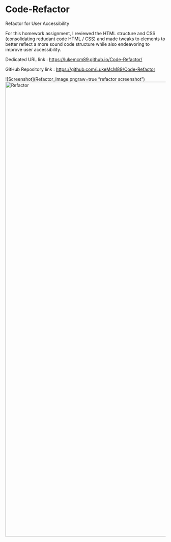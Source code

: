 # Code-Refactor
Refactor for User Accessibility

For this homework assignment, I reviewed the HTML structure and CSS (consolidating redudant code HTML / CSS) and made tweaks to elements to better reflect a more sound code structure while also endeavoring to improve user accessibility. 


Dedicated URL link : https://lukemcm89.github.io/Code-Refactor/

GitHub Repository link : https://github.com/LukeMcM89/Code-Refactor

![Screenshot](Refactor_Image.pngraw=true “refactor screenshot”)<img width="1430" alt="Refactor" src="https://user-images.githubusercontent.com/80003989/120225674-a5fe3680-c213-11eb-87a9-8532c3a86a31.png">

